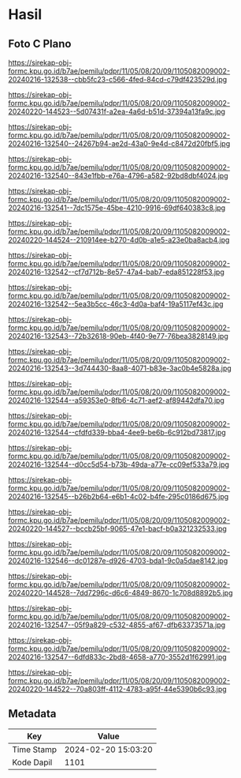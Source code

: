 # Hasil

## Foto C Plano

https://sirekap-obj-formc.kpu.go.id/b7ae/pemilu/pdpr/11/05/08/20/09/1105082009002-20240216-132538--cbb5fc23-c566-4fed-84cd-c79df423529d.jpg

https://sirekap-obj-formc.kpu.go.id/b7ae/pemilu/pdpr/11/05/08/20/09/1105082009002-20240220-144523--5d07431f-a2ea-4a6d-b51d-37394a13fa9c.jpg

https://sirekap-obj-formc.kpu.go.id/b7ae/pemilu/pdpr/11/05/08/20/09/1105082009002-20240216-132540--24267b94-ae2d-43a0-9e4d-c8472d20fbf5.jpg

https://sirekap-obj-formc.kpu.go.id/b7ae/pemilu/pdpr/11/05/08/20/09/1105082009002-20240216-132540--843e1fbb-e76a-4796-a582-92bd8dbf4024.jpg

https://sirekap-obj-formc.kpu.go.id/b7ae/pemilu/pdpr/11/05/08/20/09/1105082009002-20240216-132541--7dc1575e-45be-4210-9916-69df640383c8.jpg

https://sirekap-obj-formc.kpu.go.id/b7ae/pemilu/pdpr/11/05/08/20/09/1105082009002-20240220-144524--210914ee-b270-4d0b-a1e5-a23e0ba8acb4.jpg

https://sirekap-obj-formc.kpu.go.id/b7ae/pemilu/pdpr/11/05/08/20/09/1105082009002-20240216-132542--cf7d712b-8e57-47a4-bab7-eda851228f53.jpg

https://sirekap-obj-formc.kpu.go.id/b7ae/pemilu/pdpr/11/05/08/20/09/1105082009002-20240216-132542--5ea3b5cc-46c3-4d0a-baf4-19a5117ef43c.jpg

https://sirekap-obj-formc.kpu.go.id/b7ae/pemilu/pdpr/11/05/08/20/09/1105082009002-20240216-132543--72b32618-90eb-4f40-9e77-76bea3828149.jpg

https://sirekap-obj-formc.kpu.go.id/b7ae/pemilu/pdpr/11/05/08/20/09/1105082009002-20240216-132543--3d744430-8aa8-4071-b83e-3ac0b4e5828a.jpg

https://sirekap-obj-formc.kpu.go.id/b7ae/pemilu/pdpr/11/05/08/20/09/1105082009002-20240216-132544--a59353e0-8fb6-4c71-aef2-af89442dfa70.jpg

https://sirekap-obj-formc.kpu.go.id/b7ae/pemilu/pdpr/11/05/08/20/09/1105082009002-20240216-132544--cfdfd339-bba4-4ee9-be6b-6c912bd73817.jpg

https://sirekap-obj-formc.kpu.go.id/b7ae/pemilu/pdpr/11/05/08/20/09/1105082009002-20240216-132544--d0cc5d54-b73b-49da-a77e-cc09ef533a79.jpg

https://sirekap-obj-formc.kpu.go.id/b7ae/pemilu/pdpr/11/05/08/20/09/1105082009002-20240216-132545--b26b2b64-e6b1-4c02-b4fe-295c0186d675.jpg

https://sirekap-obj-formc.kpu.go.id/b7ae/pemilu/pdpr/11/05/08/20/09/1105082009002-20240220-144527--bccb25bf-9065-47e1-bacf-b0a321232533.jpg

https://sirekap-obj-formc.kpu.go.id/b7ae/pemilu/pdpr/11/05/08/20/09/1105082009002-20240216-132546--dc01287e-d926-4703-bda1-9c0a5dae8142.jpg

https://sirekap-obj-formc.kpu.go.id/b7ae/pemilu/pdpr/11/05/08/20/09/1105082009002-20240220-144528--7dd7296c-d6c6-4849-8670-1c708d8892b5.jpg

https://sirekap-obj-formc.kpu.go.id/b7ae/pemilu/pdpr/11/05/08/20/09/1105082009002-20240216-132547--05f9a829-c532-4855-af67-dfb63373571a.jpg

https://sirekap-obj-formc.kpu.go.id/b7ae/pemilu/pdpr/11/05/08/20/09/1105082009002-20240216-132547--6dfd833c-2bd8-4658-a770-3552d1f62991.jpg

https://sirekap-obj-formc.kpu.go.id/b7ae/pemilu/pdpr/11/05/08/20/09/1105082009002-20240220-144522--70a803ff-4112-4783-a95f-44e5390b6c93.jpg


## Metadata

| Key        | Value               |
| ---------- | ------------------- |
| Time Stamp | 2024-02-20 15:03:20 |
| Kode Dapil | 1101                |



